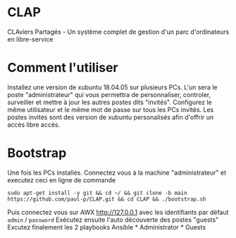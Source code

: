 # CLAP
CLAviers Partagés - Un système complet de gestion d'un parc d'ordinateurs en libre-service

# Comment l'utiliser
Installez une version de xubuntu 18.04.05 sur plusieurs PCs.
L'un sera le poste "administrateur" qui vous permettra de personnaliser, controler, surveiller et mettre à jour les autres postes dits "invités".
Configurez le même utilisateur et le même mot de passe sur tous les PCs invités.
Les postes invités sont des version de xubuntu personalisés afin d'offrir un accès libre accès.

# Bootstrap
Une fois les PCs installés. Connectez vous à la machine "administrateur" et executez ceci en ligne de commande
```
sudo apt-get install -y git && cd ~/ && git clone -b main https://github.com/paul-p/CLAP.git && cd CLAP && ./bootstrap.sh
```
Puis connectez vous sur AWX http://127.0.0.1 avec les identifiants par défaut `admin` / `password`
Exécutez ensuite l'auto découverte des postes "guests"
Excutez finalement les 2 playbooks Ansible
    * Administrator
    * Guests